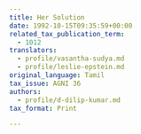 ```yaml
---
title: Her Solution
date: 1992-10-15T09:35:59+00:00
related_tax_publication_term:
  - 1012
translators:
  - profile/vasantha-sudya.md
  - profile/leslie-epstein.md
original_language: Tamil
tax_issue: AGNI 36
authors:
  - profile/d-dilip-kumar.md
tax_format: Print

---
```

